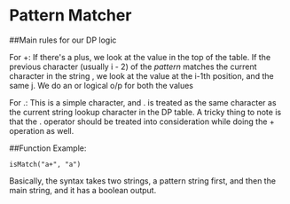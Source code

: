 # Pattern Matcher 

##Main rules for our DP logic

For +:
If there's a plus, we look at the value in the top of the table.
If the previous character (usually i - 2) of the _pattern_ matches the current character in the string ,
we look at the value at the i-1th position, and the same j. 
We do an or logical o/p for both the values

For .:
This is a simple character, and . is treated as the same character as the current string lookup character in the DP table. 
A tricky thing to note is that the . operator should be treated into consideration while doing the + operation as well. 


##Function Example:

```
isMatch("a+", "a")
```

Basically, the syntax takes two strings, a pattern string first, and then the main string, and it has a boolean output. 